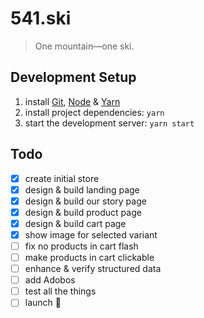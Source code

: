 # 541.ski

> One mountain—one ski.

## Development Setup

1. install [Git](https://git-scm.com/book/en/v2/Getting-Started-Installing-Git),
   [Node](https://nodejs.org/en/download) &
   [Yarn](https://yarnpkg.com/lang/en/docs/install)
2. install project dependencies: `yarn`
3. start the development server: `yarn start`

## Todo

- [x] create initial store
- [x] design & build landing page
- [x] design & build our story page
- [x] design & build product page
- [x] design & build cart page
- [x] show image for selected variant
- [ ] fix no products in cart flash
- [ ] make products in cart clickable
- [ ] enhance & verify structured data
- [ ] add Adobos
- [ ] test all the things
- [ ] launch 🚀

